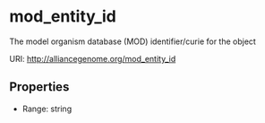 # mod_entity_id

The model organism database (MOD) identifier/curie for the object

URI: http://alliancegenome.org/mod_entity_id



<!-- no inheritance hierarchy -->


## Properties

 * Range: string


